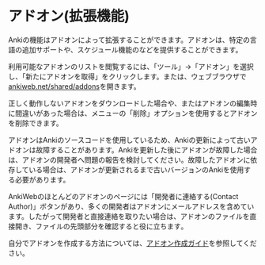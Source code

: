 
# アドオン(拡張機能)

Ankiの機能はアドオンによって拡張することができます。アドオンは、特定の言語の追加サポートや、スケジュール機能のなどを提供することができます。

利用可能なアドオンのリストを閲覧するには、「ツール」→「アドオン」を選択し、「新たにアドオンを取得」をクリックします。または、ウェブブラウザで[ankiweb.net/shared/addons](https://ankiweb.net/shared/addons)を開きます。

正しく動作しないアドオンをダウンロードした場合や、またはアドオンの編集時に間違いがあった場合は、メニューの「削除」オプションを使用するとアドオンを削除できます。

アドオンはAnkiのソースコードを使用しているため、Ankiの更新によって古いアドオンは故障することがあります。Ankiを更新した後にアドオンが故障した場合は、アドオンの開発者へ問題の報告を検討してください。故障したアドオンに依存している場合は、アドオンが更新されるまで古いバージョンのAnkiを使用する必要があります。

AnkiWebのほとんどのアドオンのページには「開発者に連絡する(Contact Author)」ボタンがあり、多くの開発者はアドオンにメールアドレスを含めています。したがって開発者と直接連絡を取りたい場合は、アドオンのファイルを直接開き、ファイルの先頭部分を確認すると役に立ちます｡

自分でアドオンを作成する方法については、[アドオン作成ガイド](https://t-cool.github.io/anki-addon-docs-ja/)を参照してください。


<!--
2024/02/19

# Add-ons

Anki's capabilities can be extended with add-ons. Add-ons can provide
features like extra support for specific languages, extra control over
scheduling, and so on.

To browse the list of available add-ons, select `Tools` → `Add-ons`, then click on `Get Add-ons`.
Alternatively, open [ankiweb.net/shared/addons](https://ankiweb.net/shared/addons) in a web browser.

If you have downloaded an add-on that is not working properly, or if you
accidentally made a mistake when editing an add-on, you can use the
"Delete" option in the menu to remove it.

Add-ons use and modify arbitrary parts of Anki’s codebase, so in some
cases, updating Anki can break the compatibility with older add-ons. If
one of your add-ons stops working after updating Anki, please consider
reporting the issue to the add-on author. If you rely on this add-on,
you will need to keep using an older Anki version until the add-on gets
an update.

There is a "Contact Author" button on most add-ons pages on AnkiWeb,
and many authors include their email address in the add-on, so if you
need to get in touch with the author, editing the add-on and looking at
the top of the file may help.

To learn how to write your own add-ons, please see the [add-on writing guide](https://addon-docs.ankiweb.net).


-->
